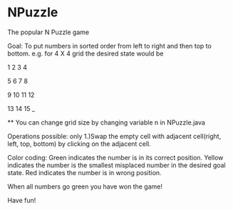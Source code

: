 # NPuzzle
The popular N Puzzle game

Goal: To put numbers in sorted order from left to right and then top to bottom.
e.g. for 4 X 4 grid the desired state would be

1   2   3   4

5   6   7   8 

9   10  11  12

13  14  15  _

** You can change grid size by changing variable n in NPuzzle.java

Operations possible:
only 1.)Swap the empty cell with adjacent cell(right, left, top, bottom) by clicking on the adjacent cell.


Color coding: Green indicates the number is in its correct position.
              Yellow indicates the number is the smallest misplaced number in the desired goal state.
              Red indicates the number is in wrong position.

When all numbers go green you have won the game!

Have fun!
